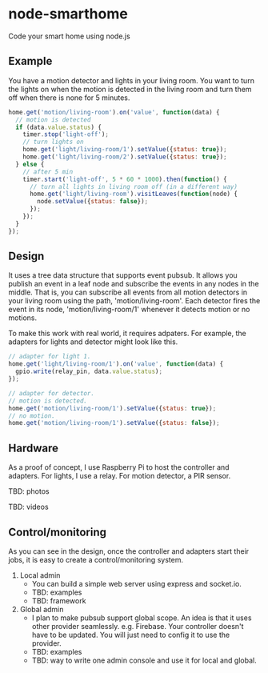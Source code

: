 # node-smarthome

Code your smart home using node.js

## Example

You have a motion detector and lights in your living room. You want to turn the lights on when the motion is detected in the living room and turn them off when there is none for 5 minutes.

```js
home.get('motion/living-room').on('value', function(data) {
  // motion is detected
  if (data.value.status) {
    timer.stop('light-off');
    // turn lights on
    home.get('light/living-room/1').setValue({status: true});
    home.get('light/living-room/2').setValue({status: true});
  } else {
    // after 5 min
    timer.start('light-off', 5 * 60 * 1000).then(function() {
      // turn all lights in living room off (in a different way)
      home.get('light/living-room').visitLeaves(function(node) {
        node.setValue({status: false});
      });
    });
  }
});
```

## Design

It uses a tree data structure that supports event pubsub. It allows you publish an event in a leaf node and subscribe the events in any nodes in the middle. That is, you can subscribe all events from all motion detectors in your living room using the path, 'motion/living-room'. Each detector fires the event in its node, 'motion/living-room/1' whenever it detects motion or no motions.

To make this work with real world, it requires adpaters. For example, the adapters for lights and detector might look like this.

```js
// adapter for light 1.
home.get('light/living-room/1').on('value', function(data) {
  gpio.write(relay_pin, data.value.status);
});

// adapter for detector.
// motion is detected.
home.get('motion/living-room/1').setValue({status: true});
// no motion.
home.get('motion/living-room/1').setValue({status: false});
```

## Hardware

As a proof of concept, I use Raspberry Pi to host the controller and adapters. For lights, I use a relay. For motion detector, a PIR sensor.

TBD: photos

TBD: videos

## Control/monitoring

As you can see in the design, once the controller and adapters start their jobs, it is easy to create a control/monitoring system.

1. Local admin
   * You can build a simple web server using express and socket.io.
   * TBD: examples
   * TBD: framework
1. Global admin
   * I plan to make pubsub support global scope. An idea is that it uses other provider seamlessly. e.g. Firebase. Your controller doesn't have to be updated. You will just need to config it to use the provider.
   * TBD: examples
   * TBD: way to write one admin console and use it for local and global.
